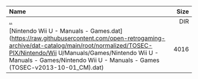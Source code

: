 |Name|Size|
|:---|---:|
|[..](../index.html)|DIR|
|[Nintendo Wii U - Manuals - Games.dat](https://raw.githubusercontent.com/open-retrogaming-archive/dat-catalog/main/root/normalized/TOSEC-PIX/Nintendo/Wii U/Manuals/Games/Nintendo Wii U - Manuals - Games/Nintendo Wii U - Manuals - Games (TOSEC-v2013-10-01_CM).dat)|4016|
